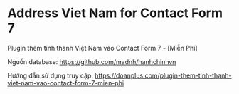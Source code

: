 # Address Viet Nam for Contact Form 7
Plugin thêm tỉnh thành Việt Nam vào Contact Form 7 - [Miễn Phí]

Nguồn database: https://github.com/madnh/hanhchinhvn

Hướng dẫn sử dụng truy cập: https://doanplus.com/plugin-them-tinh-thanh-viet-nam-vao-contact-form-7-mien-phi
